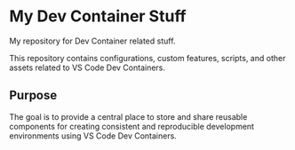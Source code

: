 # My Dev Container Stuff

My repository for Dev Container related stuff.

This repository contains configurations, custom features, scripts, and other assets related to VS Code Dev Containers.

## Purpose

The goal is to provide a central place to store and share reusable components for creating consistent and reproducible development environments using VS Code Dev Containers. 